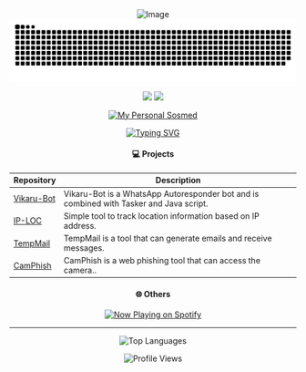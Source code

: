 <div align="center">
  <img alt="Image" height="250px" width="250px" src="https://files.catbox.moe/8mvnpf.jpg">

<picture>
  <source
    media="(prefers-color-scheme: dark)"
    srcset="https://raw.githubusercontent.com/platane/snk/output/github-contribution-grid-snake-dark.svg" />
  <source
    media="(prefers-color-scheme: light)"
    srcset="https://raw.githubusercontent.com/platane/snk/output/github-contribution-grid-snake.svg" />
  <img
    alt="github contribution grid snake animation"
    src="https://raw.githubusercontent.com/platane/snk/output/github-contribution-grid-snake.svg" />
</picture>

<p align="center">
  <img src="https://img.shields.io/github/followers/Maxz-09?label=Follow %20Me&style=social" />
  <img src="https://img.shields.io/github/stars/Maxz-09?style=social" /></p>
  
<p align="center">
  <a href="https://linktr.ee/Maxtream_09">
  <img alt="My Personal Sosmed" src="https://img.shields.io/static/v1?color=20883D&label=Sosmed&message=Tap here&style=flat&logo=amp&logoColor=ffffff&labelColor=334155"></a></p>
  
<a href="https://git.io/typing-svg"><img src="https://readme-typing-svg.demolab.com?font=Fira+Code&duration=1000&pause=1000&color=0095BB&center=true&width=435&lines=Wake+up+%F0%9F%A5%B1;Bathe+%F0%9F%9A%BF;Eating+%F0%9F%8D%9B;Working+%F0%9F%92%BC;Learning+%F0%9F%93%9A;Gaming+%F0%9F%8E%AE;Worship+%F0%9F%95%8C;Fart+%F0%9F%92%A8;Daydreaming+%F0%9F%92%AB;Listening+to+music+%F0%9F%8E%B6;Dating+%F0%9F%92%96;Relax++%E2%9B%B1%EF%B8%8F;NightOwl+%F0%9F%8C%83;Coding+%F0%9F%91%A8%F0%9F%8F%BB%E2%80%8D%F0%9F%92%BB;Experiment+%F0%9F%94%AC;Sleeping+%F0%9F%98%B4;Dreaming+%E2%9C%A8" alt="Typing SVG" /></a>

<h4 id="projects">💻 Projects</h4>
<table>
    <thead>
        <tr>
            <th>Repository</th>
            <th>Description</th>
        </tr>
    </thead>
    <tbody>
        <tr>
            <td><a href="https://github.com/Maxz-09/Vikaru-Bot">Vikaru-Bot</a></td>
            <td>Vikaru-Bot is a WhatsApp Autoresponder bot and is combined with Tasker and Java script.</td>
        </tr>
        <tr>
            <td><a href="https://github.com/Maxz-09/IP-LOC">IP-LOC</a></td>
            <td>Simple tool to track location information based on IP address.</td>
        </tr>
        <tr>
            <td><a href="https://github.com/Maxz-09/TempMail">TempMail</a></td>
            <td>TempMail is a tool that can generate emails and receive messages.</td>
        </tr>
        <tr>
            <td><a href="https://github.com/Maxz-09/CamPhish">CamPhish</a></td>
            <td>CamPhish is a web phishing tool that can access the camera..</td>
        </tr>
    </tbody>
</table>

<h4>🌐 Others</h4>

<a href="https://open.spotify.com/playlist/5iPjgCLzMr8r5VYmUOV6tp?si=o7CcYcPUTEuQ6meL3ULv7A&pi=Z9k4J5XKQYuHV">
  <img src="https://spotify-github-profile.kittinanx.com/api/view?uid=31jlxsrwpbteh2m34d5pacfgihfa&cover_image=true&theme=novatorem&show_offline=false&background_color=121212&interchange=true&bar_color=53b14f&bar_color_cover=true" alt="Now Playing on Spotify"></a>

---

<p align="center">
  <img src="https://github-readme-stats.vercel.app/api/top-langs/?username=Maxz-09&layout=compact&theme=tokyonight" width="400px" alt="Top Languages" /></p>

<p align="center">
  <img src="https://komarev.com/ghpvc/?username=maxz-09&label=Profile%20views&color=ff0000&style=social" alt="Profile Views" /></p>
</div>
